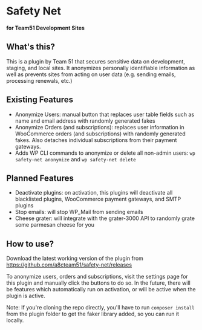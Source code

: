 # Safety Net
**for Team51 Development Sites**

## What's this?
This is a plugin by Team 51 that secures sensitive data on development, staging, and local sites. It anonymizes personally identifiable information as well as prevents sites from acting on user data (e.g. sending emails, processing renewals, etc.)

## Existing Features
- Anonymize Users: manual button that replaces user table fields such as name and email address with randomly generated fakes
- Anonymize Orders (and subscriptions): replaces user information in WooCommerce orders (and subscriptions) with randomly generated fakes. Also detaches individual subscriptions from their payment gateways.
- Adds WP CLI commands to anonymize or delete all non-admin users: `wp safety-net anonymize` and `wp safety-net delete`

## Planned Features
- Deactivate plugins: on activation, this plugins will deactivate all blacklisted plugins, WooCommerce payment gateways, and SMTP plugins
- Stop emails: will stop WP_Mail from sending emails
- Cheese grater: will integrate with the grater-3000 API to randomly grate some parmesan cheese for you

## How to use?
Download the latest working version of the plugin from https://github.com/a8cteam51/safety-net/releases

To anonymize users, orders and subscriptions, visit the settings page for this plugin and manually click the buttons to do so. In the future, there will be features which automatically run on activation, or will be active when the plugin is active.

Note: If you're cloning the repo directly, you'll have to run `composer install` from the plugin folder to get the faker library added, so you can run it locally.
